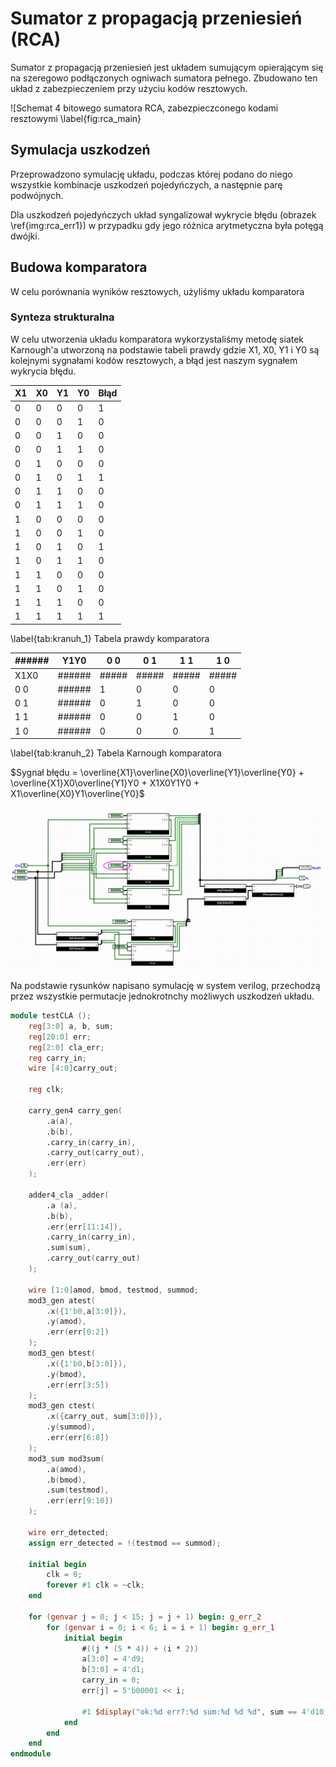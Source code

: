# Sumator z propagacją przeniesień (RCA)

Sumator z propagacją przeniesień jest układem sumującym opierającym się na szeregowo
podłączonych ogniwach sumatora pełnego.
Zbudowano ten układ z zabezpieczeniem przy użyciu kodów resztowych.

![Schemat 4 bitowego sumatora RCA, zabezpieczconego kodami resztowymi \label{fig:rca_main}

## Symulacja uszkodzeń

Przeprowadzono symulację układu, podczas której podano do niego wszystkie kombinacje uszkodzeń pojedyńczych,
a następnie parę podwójnych.

Dla uszkodzeń pojedyńczych układ syngalizował wykrycie błędu (obrazek \ref{img:rca_err1}) w przypadku gdy jego różnica arytmetyczna
była potęgą dwójki.

## Budowa komparatora

W celu porównania wyników resztowych, użyliśmy układu komparatora

### Synteza strukturalna

W celu utworzenia układu komparatora wykorzystaliśmy metodę siatek Karnough'a
utworzoną na podstawie tabeli prawdy gdzie X1, X0, Y1 i Y0 
są kolejnymi sygnałami kodów resztowych, a błąd jest naszym sygnałem wykrycia błędu. 

| X1 | X0 | Y1 | Y0 | Błąd |
|----|----|----|----|------|
| 0  | 0  | 0  | 0  |   1  |
| 0  | 0  | 0  | 1  |   0  |
| 0  | 0  | 1  | 0  |   0  |
| 0  | 0  | 1  | 1  |   0  |
| 0  | 1  | 0  | 0  |   0  |
| 0  | 1  | 0  | 1  |   1  |
| 0  | 1  | 1  | 0  |   0  |
| 0  | 1  | 1  | 1  |   0  |
| 1  | 0  | 0  | 0  |   0  |
| 1  | 0  | 0  | 1  |   0  |
| 1  | 0  | 1  | 0  |   1  |
| 1  | 0  | 1  | 1  |   0  |
| 1  | 1  | 0  | 0  |   0  |
| 1  | 1  | 0  | 1  |   0  |
| 1  | 1  | 1  | 0  |   0  |
| 1  | 1  | 1  | 1  |   1  |

\label{tab:kranuh_1}
Tabela prawdy komparatora

|######| Y1Y0 | 0 0 | 0 1 | 1 1 | 1 0 |
|------|------|-----|-----|-----|-----|
| X1X0 |######|#####|#####|#####|#####|
| 0  0 |######|  1  |  0  |  0  |  0  |
| 0  1 |######|  0  |  1  |  0  |  0  |
| 1  1 |######|  0  |  0  |  1  |  0  |
| 1  0 |######|  0  |  0  |  0  |  1  |
\label{tab:kranuh_2}
Tabela Karnough komparatora

$Sygnał    błędu = \overline{X1}\overline{X0}\overline{Y1}\overline{Y0} + \overline{X1}X0\overline{Y1}Y0 + X1X0Y1Y0 + X1\overline{X0}Y1\overline{Y0}$

![Układ RCA z wprowadzonym uszkodzeniem pojedyńczym \label{img:rca_err1}](assets/rca_err_1.png)

Na podstawie rysunków napisano symulację w system verilog, przechodzą przez wszystkie permutacje 
jednokrotnchy możliwych uszkodzeń układu.

```verilog
module testCLA ();
    reg[3:0] a, b, sum;
    reg[20:0] err;
    reg[2:0] cla_err;
    reg carry_in;
    wire [4:0]carry_out;

    reg clk;
	
    carry_gen4 carry_gen(
	    .a(a),
	    .b(b),
	    .carry_in(carry_in),
	    .carry_out(carry_out),
	    .err(err)
    );

    adder4_cla _adder(
        .a (a),
        .b(b),
        .err(err[11:14]),
        .carry_in(carry_in),
        .sum(sum),
        .carry_out(carry_out)
    );

    wire [1:0]amod, bmod, testmod, summod;
    mod3_gen atest(
	    .x({1'b0,a[3:0]}),
	    .y(amod),
	    .err(err[0:2])
    );
    mod3_gen btest(
	    .x({1'b0,b[3:0]}),
	    .y(bmod),
	    .err(err[3:5])
    );
    mod3_gen ctest(
	    .x({carry_out, sum[3:0]}),
	    .y(summod),
	    .err(err[6:8])
    );
    mod3_sum mod3sum(
	    .a(amod),
	    .b(bmod),
	    .sum(testmod),
	    .err(err[9:10])
    );

    wire err_detected;
    assign err_detected = !(testmod == summod);

    initial begin
        clk = 0;
        forever #1 clk = ~clk;
    end

    for (genvar j = 0; j < 15; j = j + 1) begin: g_err_2
        for (genvar i = 0; i < 6; i = i + 1) begin: g_err_1
            initial begin
                #((j * (5 * 4)) + (i * 2))
                a[3:0] = 4'd9;
                b[3:0] = 4'd1;
                carry_in = 0;
                err[j] = 5'b00001 << i;

                #1 $display("ok:%d err?:%d sum:%d %d %d", sum == 4'd10, err_detected, sum, j, i);
            end
        end
    end
endmodule
```
